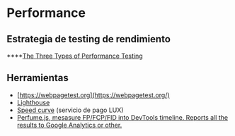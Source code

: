 # Performance

## Estrategia de testing de rendimiento

\*\*\*\*[The Three Types of Performance Testing](https://csswizardry.com/2018/10/three-types-of-performance-testing/)

## Herramientas

* [https://webpagetest.org](https://webpagetest.org/) 
* [Lighthouse](https://developers.google.com/web/tools/lighthouse/?hl=es)
* [Speed curve](https://speedcurve.com/) \(servicio de pago LUX\)
* [Perfume.js, mesasure FP/FCP/FID into DevTools timeline. Reports all the results to Google Analytics or other.](https://zizzamia.github.io/perfume/)

